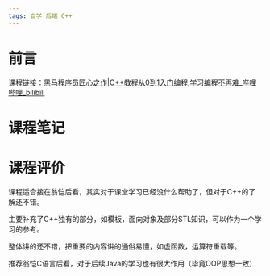```yaml
---
tags: 自学 后端 C++
---
```

# 前言
 
课程链接：[黑马程序员匠心之作|C++教程从0到1入门编程,学习编程不再难_哔哩哔哩_bilibili](https://www.bilibili.com/video/BV1et411b73Z?spm_id_from=333.999.0.0)

# 课程笔记


# 课程评价

课程适合接在翁恺后看，其实对于课堂学习已经没什么帮助了，但对于C++的了解还不错。

主要补充了C++独有的部分，如模板，面向对象及部分STL知识，可以作为一个学习的参考。

整体讲的还不错，把重要的内容讲的通俗易懂，如虚函数，运算符重载等。

推荐翁恺C语言后看，对于后续Java的学习也有很大作用（毕竟OOP思想一致）